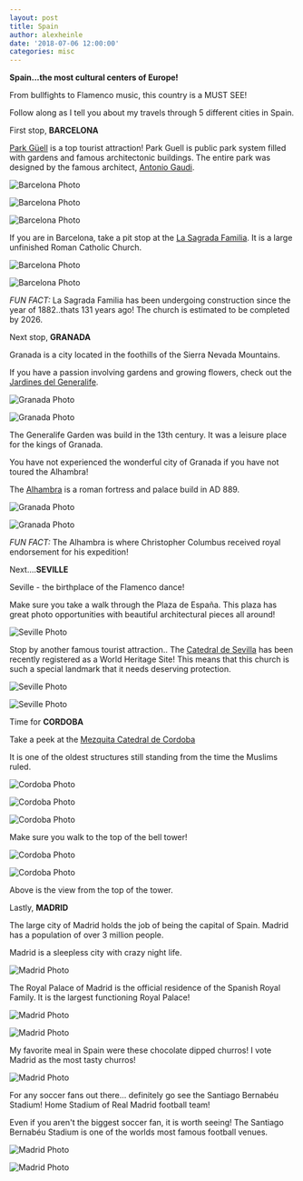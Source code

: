 ```yaml
---
layout: post
title: Spain
author: alexheinle
date: '2018-07-06 12:00:00'
categories: misc
---
```

**Spain...the most cultural centers of Europe!**

From bullfights to Flamenco music, this country is a MUST SEE!

Follow along as I tell you about my travels through 5 different cities in Spain.

First stop, **BARCELONA**

<a href="https://parkguell.barcelona/en/home-en">Park Güell</a> is a top
tourist attraction! Park Guell is public park system filled with gardens and
famous architectonic buildings. The entire park was designed by the famous
architect, <a href="https://parkguell.org/antoni-gaudi/">Antonio Gaudi</a>.

![Barcelona Photo](/images/parkGuell.jpg)

![Barcelona Photo](/images/parkGuell2.jpg)

![Barcelona Photo](/images/parkGuell3.jpg)




If you are in Barcelona, take a pit stop at the
<a href="https://parkguell.barcelona/en/home-en">La Sagrada Familia</a>. It is
a large unfinished Roman Catholic Church.

![Barcelona Photo](/images/sagrada3.jpg)

![Barcelona Photo](/images/sagrada2.jpg)

*FUN FACT:* La Sagrada Familia has been undergoing construction since the year of
1882..thats 131 years ago! The church is estimated to be completed by 2026.



Next stop, **GRANADA**

Granada is a city located in the foothills of the Sierra Nevada Mountains.

If you have a passion involving gardens and growing flowers, check out the
<a href="http://www.lovegranada.com/alhambra/generalife/">Jardines del Generalife</a>.

![Granada Photo](/images/garden.JPG)

![Granada Photo](/images/garden2.jpg)


The Generalife Garden was build in the 13th century. It was a leisure place for
the kings of Granada.



You have not experienced the wonderful city of Granada if you have not toured
the Alhambra!

The <a href="http://www.alhambra-patronato.es/">Alhambra</a> is a roman fortress
and palace build in AD 889.

![Granada Photo](/images/alhambra.jpg)


![Granada Photo](/images/alhambra2.jpg)

*FUN FACT:* The Alhambra is where Christopher Columbus received royal endorsement
for his expedition!



Next....**SEVILLE**

Seville - the birthplace of the Flamenco dance!

Make sure you take a walk through the Plaza de España. This plaza has great
photo opportunities with beautiful architectural pieces all around!

![Seville Photo](/images/seville.jpg)

Stop by another famous tourist attraction..
The <a href="https://www.catedraldesevilla.es/">Catedral de Sevilla</a> has
been recently registered as a World Heritage Site! This means that this church is
such a special landmark that it needs deserving protection.

![Seville Photo](/images/seville2.jpg)

![Seville Photo](/images/seville3.jpeg)


Time for **CORDOBA**

Take a peek at the <a href="https://mezquita-catedraldecordoba.es/">Mezquita Catedral de Cordoba</a>

It is one of the oldest structures still standing from the time the Muslims ruled.

![Cordoba Photo](/images/cordoba2.jpg)

![Cordoba Photo](/images/cordoba3.jpg)

![Cordoba Photo](/images/cordoba.jpg)

Make sure you walk to the top of the bell tower!

![Cordoba Photo](/images/cordobabell.jpg)

![Cordoba Photo](/images/bellview.jpg)

Above is the view from the top of the tower.


Lastly, **MADRID**

The large city of Madrid holds the job of being the capital of Spain. Madrid
has a population of over 3 million people.

Madrid is a sleepless city with crazy night life.

![Madrid Photo](/images/madridnightlife.jpg)

The Royal Palace of Madrid is the official residence of the Spanish Royal Family.
It is the largest functioning Royal Palace!

![Madrid Photo](/images/royalpalace2.jpg)

![Madrid Photo](/images/insidepalace.jpg)

My favorite meal in Spain were these chocolate dipped churros! I vote Madrid
as the most tasty churros!

![Madrid Photo](/images/churros.jpg)


For any soccer fans out there... definitely go see the Santiago Bernabéu Stadium!
Home Stadium of Real Madrid football team!

Even if you aren't the biggest soccer fan, it is worth seeing! The
Santiago Bernabéu Stadium is one of the worlds most famous football venues.

![Madrid Photo](/images/soccer.jpg)

![Madrid Photo](/images/insidesoccer.jpg)
